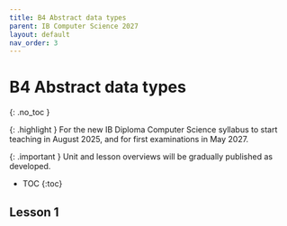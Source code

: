 ```yaml
---
title: B4 Abstract data types
parent: IB Computer Science 2027
layout: default
nav_order: 3
---
```


# B4 Abstract data types
{: .no_toc }

{: .highlight }
For the new IB Diploma Computer Science syllabus to start teaching in August 2025, and for first examinations in May 2027.

{: .important }
Unit and lesson overviews will be gradually published as developed. 

- TOC
{:toc} 

## Lesson 1

